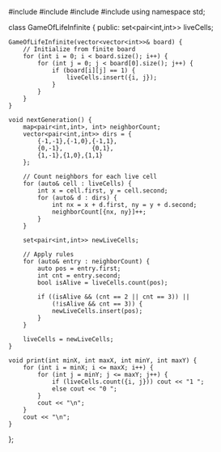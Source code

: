 #include <iostream>
#include <set>
#include <map>
#include <vector>
using namespace std;

class GameOfLifeInfinite {
public:
    set<pair<int,int>> liveCells;

    GameOfLifeInfinite(vector<vector<int>>& board) {
        // Initialize from finite board
        for (int i = 0; i < board.size(); i++) {
            for (int j = 0; j < board[0].size(); j++) {
                if (board[i][j] == 1) {
                    liveCells.insert({i, j});
                }
            }
        }
    }

    void nextGeneration() {
        map<pair<int,int>, int> neighborCount;
        vector<pair<int,int>> dirs = {
            {-1,-1},{-1,0},{-1,1},
            {0,-1},        {0,1},
            {1,-1},{1,0},{1,1}
        };

        // Count neighbors for each live cell
        for (auto& cell : liveCells) {
            int x = cell.first, y = cell.second;
            for (auto& d : dirs) {
                int nx = x + d.first, ny = y + d.second;
                neighborCount[{nx, ny}]++;
            }
        }

        set<pair<int,int>> newLiveCells;

        // Apply rules
        for (auto& entry : neighborCount) {
            auto pos = entry.first;
            int cnt = entry.second;
            bool isAlive = liveCells.count(pos);

            if ((isAlive && (cnt == 2 || cnt == 3)) ||
                (!isAlive && cnt == 3)) {
                newLiveCells.insert(pos);
            }
        }

        liveCells = newLiveCells;
    }

    void print(int minX, int maxX, int minY, int maxY) {
        for (int i = minX; i <= maxX; i++) {
            for (int j = minY; j <= maxY; j++) {
                if (liveCells.count({i, j})) cout << "1 ";
                else cout << "0 ";
            }
            cout << "\n";
        }
        cout << "\n";
    }
};
